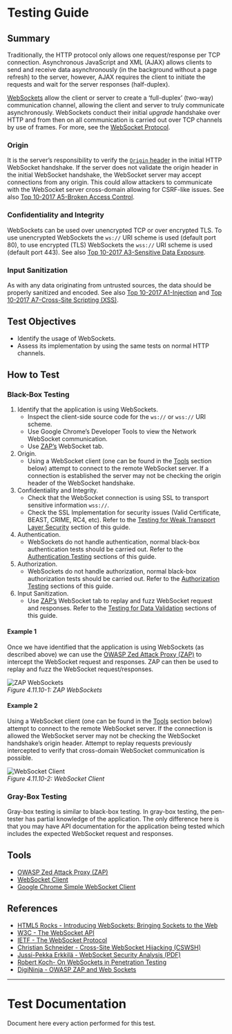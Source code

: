# Testing Guide

## Summary

Traditionally, the HTTP protocol only allows one request/response per TCP connection. Asynchronous JavaScript and XML (AJAX) allows clients to send and receive data asynchronously (in the background without a page refresh) to the server, however, AJAX requires the client to initiate the requests and wait for the server responses (half-duplex).

[WebSockets](https://html.spec.whatwg.org/multipage/web-sockets.html#network) allow the client or server to create a ‘full-duplex’ (two-way) communication channel, allowing the client and server to truly communicate asynchronously. WebSockets conduct their initial _upgrade_ handshake over HTTP and from then on all communication is carried out over TCP channels by use of frames. For more, see the [WebSocket Protocol](https://tools.ietf.org/html/rfc6455).

### Origin

It is the server’s responsibility to verify the [`Origin` header](https://developer.mozilla.org/en-US/docs/Web/HTTP/Headers/Origin) in the initial HTTP WebSocket handshake. If the server does not validate the origin header in the initial WebSocket handshake, the WebSocket server may accept connections from any origin. This could allow attackers to communicate with the WebSocket server cross-domain allowing for CSRF-like issues. See also [Top 10-2017 A5-Broken Access Control](https://owasp.org/www-project-top-ten/2017/A5_2017-Broken_Access_Control).

### Confidentiality and Integrity

WebSockets can be used over unencrypted TCP or over encrypted TLS. To use unencrypted WebSockets the `ws://` URI scheme is used (default port 80), to use encrypted (TLS) WebSockets the `wss://` URI scheme is used (default port 443). See also [Top 10-2017 A3-Sensitive Data Exposure](https://owasp.org/www-project-top-ten/2017/A3_2017-Sensitive_Data_Exposure).

### Input Sanitization

As with any data originating from untrusted sources, the data should be properly sanitized and encoded. See also [Top 10-2017 A1-Injection](https://owasp.org/www-project-top-ten/2017/A1_2017-Injection) and [Top 10-2017 A7-Cross-Site Scripting (XSS)](https://owasp.org/www-project-top-ten/2017/A7_2017-Cross-Site_Scripting_(XSS)).

## Test Objectives

-   Identify the usage of WebSockets.
-   Assess its implementation by using the same tests on normal HTTP channels.

## How to Test

### Black-Box Testing

1.  Identify that the application is using WebSockets.
    -   Inspect the client-side source code for the `ws://` or `wss://` URI scheme.
    -   Use Google Chrome’s Developer Tools to view the Network WebSocket communication.
    -   Use [ZAP’s](https://www.zaproxy.org) WebSocket tab.
2.  Origin.
    -   Using a WebSocket client (one can be found in the [Tools](https://owasp.org/www-project-web-security-testing-guide/v42/4-Web_Application_Security_Testing/11-Client-side_Testing/10-Testing_WebSockets#Tools) section below) attempt to connect to the remote WebSocket server. If a connection is established the server may not be checking the origin header of the WebSocket handshake.
3.  Confidentiality and Integrity.
    -   Check that the WebSocket connection is using SSL to transport sensitive information `wss://`.
    -   Check the SSL Implementation for security issues (Valid Certificate, BEAST, CRIME, RC4, etc). Refer to the [Testing for Weak Transport Layer Security](https://owasp.org/www-project-web-security-testing-guide/v42/4-Web_Application_Security_Testing/09-Testing_for_Weak_Cryptography/01-Testing_for_Weak_Transport_Layer_Security) section of this guide.
4.  Authentication.
    -   WebSockets do not handle authentication, normal black-box authentication tests should be carried out. Refer to the [Authentication Testing](https://owasp.org/www-project-web-security-testing-guide/v42/4-Web_Application_Security_Testing/04-Authentication_Testing/README) sections of this guide.
5.  Authorization.
    -   WebSockets do not handle authorization, normal black-box authorization tests should be carried out. Refer to the [Authorization Testing](https://owasp.org/www-project-web-security-testing-guide/v42/4-Web_Application_Security_Testing/05-Authorization_Testing/README) sections of this guide.
6.  Input Sanitization.
    -   Use [ZAP’s](https://www.zaproxy.org) WebSocket tab to replay and fuzz WebSocket request and responses. Refer to the [Testing for Data Validation](https://owasp.org/www-project-web-security-testing-guide/v42/4-Web_Application_Security_Testing/07-Input_Validation_Testing/README) sections of this guide.

#### Example 1

Once we have identified that the application is using WebSockets (as described above) we can use the [OWASP Zed Attack Proxy (ZAP)](https://www.zaproxy.org) to intercept the WebSocket request and responses. ZAP can then be used to replay and fuzz the WebSocket request/responses.

![ZAP WebSockets](https://owasp.org/www-project-web-security-testing-guide/v42/4-Web_Application_Security_Testing/11-Client-side_Testing/images/OWASP_ZAP_WebSockets.png)  
_Figure 4.11.10-1: ZAP WebSockets_

#### Example 2

Using a WebSocket client (one can be found in the [Tools](https://owasp.org/www-project-web-security-testing-guide/v42/4-Web_Application_Security_Testing/11-Client-side_Testing/10-Testing_WebSockets#Tools) section below) attempt to connect to the remote WebSocket server. If the connection is allowed the WebSocket server may not be checking the WebSocket handshake’s origin header. Attempt to replay requests previously intercepted to verify that cross-domain WebSocket communication is possible.

![WebSocket Client](https://owasp.org/www-project-web-security-testing-guide/v42/4-Web_Application_Security_Testing/11-Client-side_Testing/images/WebSocket_Client.png)  
_Figure 4.11.10-2: WebSocket Client_

### Gray-Box Testing

Gray-box testing is similar to black-box testing. In gray-box testing, the pen-tester has partial knowledge of the application. The only difference here is that you may have API documentation for the application being tested which includes the expected WebSocket request and responses.

## Tools

-   [OWASP Zed Attack Proxy (ZAP)](https://www.zaproxy.org)
-   [WebSocket Client](https://github.com/ethicalhack3r/scripts/blob/master/WebSockets.html)
-   [Google Chrome Simple WebSocket Client](https://chrome.google.com/webstore/detail/simple-websocket-client/pfdhoblngboilpfeibdedpjgfnlcodoo?hl=en)

## References

-   [HTML5 Rocks - Introducing WebSockets: Bringing Sockets to the Web](https://www.html5rocks.com/en/tutorials/websockets/basics/)
-   [W3C - The WebSocket API](https://html.spec.whatwg.org/multipage/web-sockets.html#network)
-   [IETF - The WebSocket Protocol](https://tools.ietf.org/html/rfc6455)
-   [Christian Schneider - Cross-Site WebSocket Hijacking (CSWSH)](http://www.christian-schneider.net/CrossSiteWebSocketHijacking.html)
-   [Jussi-Pekka Erkkilä - WebSocket Security Analysis (PDF)](http://juerkkil.iki.fi/files/writings/websocket2012.pdf)
-   [Robert Koch- On WebSockets in Penetration Testing](http://www.ub.tuwien.ac.at/dipl/2013/AC07815487.pdf)
-   [DigiNinja - OWASP ZAP and Web Sockets](http://www.digininja.org/blog/zap_web_sockets.php)

---

# Test Documentation

Document here every action performed for this test.